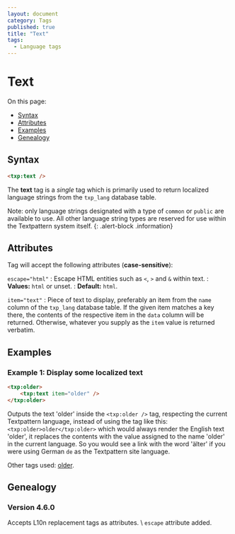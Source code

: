 ```yaml
---
layout: document
category: Tags
published: true
title: "Text"
tags:
  - Language tags
---
```


# Text

On this page:

* [Syntax](#syntax)
* [Attributes](#attributes)
* [Examples](#examples)
* [Genealogy](#genealogy)

## Syntax

~~~ html
<txp:text />
~~~

The **text** tag is a *single* tag which is primarily used to return localized language strings from the `txp_lang` database table.

Note: only language strings designated with a type of `common` or `public` are available to use. All other language string types are reserved for use within the Textpattern system itself.
{: .alert-block .information}

## Attributes

Tag will accept the following attributes (**case-sensitive**):

`escape="html"`
: Escape HTML entities such as `<`, `>` and `&` within text.
: **Values:** `html` or unset.
: **Default:** `html`.

`item="text"`
: Piece of text to display, preferably an item from the `name` column of the `txp_lang` database table. If the given item matches a key there, the contents of the respective item in the `data` column will be returned. Otherwise, whatever you supply as the `item` value is returned verbatim.

## Examples

### Example 1: Display some localized text

~~~ html
<txp:older>
    <txp:text item="older" />
</txp:older>
~~~

Outputs the text 'older' inside the `<txp:older />` tag, respecting the current Textpattern language, instead of using the tag like this: `<txp:older>older</txp:older>` which would always render the English text 'older', it replaces the contents with the value assigned to the name 'older' in the current language. So you would see a link with the word 'älter' if you were using German `de` as the Textpattern site language.

Other tags used: [older](older).

## Genealogy

### Version 4.6.0

Accepts L10n replacement tags as attributes. \\
`escape` attribute added.
